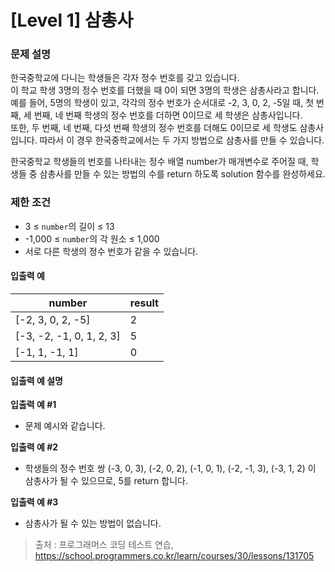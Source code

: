 # [Level 1] 삼총사

### 문제 설명
한국중학교에 다니는 학생들은 각자 정수 번호를 갖고 있습니다.  
이 학교 학생 3명의 정수 번호를 더했을 때 0이 되면 3명의 학생은 삼총사라고 합니다.  
예를 들어, 5명의 학생이 있고, 각각의 정수 번호가 순서대로 -2, 3, 0, 2, -5일 때, 첫 번째, 세 번째, 네 번째 학생의 정수 번호를 더하면 0이므로 세 학생은 삼총사입니다.  
또한, 두 번째, 네 번째, 다섯 번째 학생의 정수 번호를 더해도 0이므로 세 학생도 삼총사입니다. 따라서 이 경우 한국중학교에서는 두 가지 방법으로 삼총사를 만들 수 있습니다.
  
한국중학교 학생들의 번호를 나타내는 정수 배열 number가 매개변수로 주어질 때, 학생들 중 삼총사를 만들 수 있는 방법의 수를 return 하도록 solution 함수를 완성하세요.

### 제한 조건
- 3 ≤ `number`의 길이 ≤ 13
- -1,000 ≤ `number`의 각 원소 ≤ 1,000
- 서로 다른 학생의 정수 번호가 같을 수 있습니다.

#### 입출력 예
|number|result|
|---|---|
|[-2, 3, 0, 2, -5]|2|
|[-3, -2, -1, 0, 1, 2, 3]|5|
|[-1, 1, -1, 1]|0|

#### 입출력 예 설명

**입출력 예 #1**  
- 문제 예시와 같습니다.

**입출력 예 #2**  
- 학생들의 정수 번호 쌍 (-3, 0, 3), (-2, 0, 2), (-1, 0, 1), (-2, -1, 3), (-3, 1, 2) 이 삼총사가 될 수 있으므로, 5를 return 합니다.

**입출력 예 #3**  
- 삼총사가 될 수 있는 방법이 없습니다.

>출처 : 프로그래머스 코딩 테스트 연습, https://school.programmers.co.kr/learn/courses/30/lessons/131705
